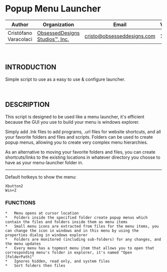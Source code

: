 # Popup Menu Launcher


|Author|Organization|Email|Version|Build|      
----|----|----|----|----|
Cristófano Varacolaci|[ObsessedDesigns Studios™, Inc.](https://obsesseddesigns.com)|cristo@obsesseddesigns.com|1.0.0.2|2022.04.10|

&nbsp;
&nbsp;

## INTRODUCTION
Simple script to use as a easy to use & configure launcher.

&nbsp;

## DESCRIPTION
This script is designed to be used like a menu launcher, it's efficient because the GUI you use to build your menu is windows explorer.

Simply add .lnk files to add programs, .url files for website shortcuts, and all your favorite folders and files and scripts. Folders can be used to create popup menus, allowing you to create very complex menu hierarchies. 

As an alternative to moving your favorite folders and files, you can create shortcuts/links to the existing locations in whatever directory you choose to have as your menu-launcher folder in.

-----------------------------------
Default hotkeys to show the menu:

    Xbutton2
    Win+Z

### FUNCTIONS

    *   Menu opens at cursor location
    *   Folders inside the specified folder create popup menus which contain the files and folders inside them as menu items
    *   Small menu icons are extracted from files for the menu items, you can change the icon in windows and in this menu by using the properties dialog in windows explorer
    *   Folders are monitored (including sub-folders) for any changes, and the menu updates
    *   Every menu has a topmost menu item that allows you to open that corresponding menu's folder in explorer, it's named "Open [FolderPath]"
    *   Ignores hidden, read only, and system files
    *   Sort folders then files

&nbsp;
&nbsp;
